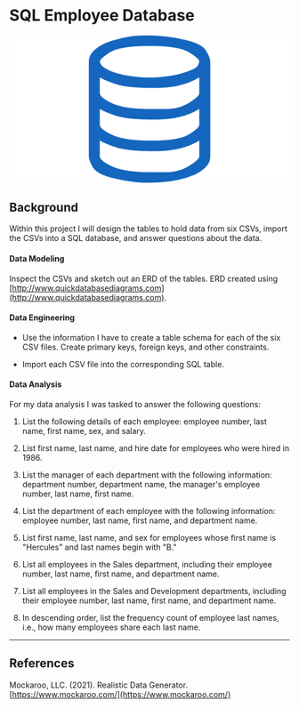 # SQL Employee Database

![sql.png](sql.png)

## Background
Within this project I will design the tables to hold data from six CSVs, import the CSVs into a SQL database, and answer questions about the data. 

#### Data Modeling

Inspect the CSVs and sketch out an ERD of the tables.  ERD created using [http://www.quickdatabasediagrams.com](http://www.quickdatabasediagrams.com).

#### Data Engineering

* Use the information I have to create a table schema for each of the six CSV files. Create primary keys, foreign keys, and other constraints.

* Import each CSV file into the corresponding SQL table. 

#### Data Analysis

For my data analysis I was tasked to answer the following questions:

1. List the following details of each employee: employee number, last name, first name, sex, and salary.

2. List first name, last name, and hire date for employees who were hired in 1986.

3. List the manager of each department with the following information: department number, department name, the manager's employee number, last name, first name.

4. List the department of each employee with the following information: employee number, last name, first name, and department name.

5. List first name, last name, and sex for employees whose first name is "Hercules" and last names begin with "B."

6. List all employees in the Sales department, including their employee number, last name, first name, and department name.

7. List all employees in the Sales and Development departments, including their employee number, last name, first name, and department name.

8. In descending order, list the frequency count of employee last names, i.e., how many employees share each last name.

- - -

## References

Mockaroo, LLC. (2021). Realistic Data Generator. [https://www.mockaroo.com/](https://www.mockaroo.com/)

